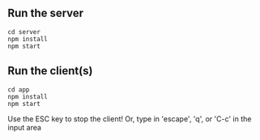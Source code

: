 ## Run the server

```
cd server
npm install
npm start
```

## Run the client(s)

```
cd app
npm install
npm start
```

Use the ESC key to stop the client!
Or, type in 'escape', 'q', or 'C-c'
in the input area
